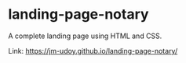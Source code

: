 # landing-page-notary
A complete landing page using HTML and CSS.

Link: https://jm-udoy.github.io/landing-page-notary/
